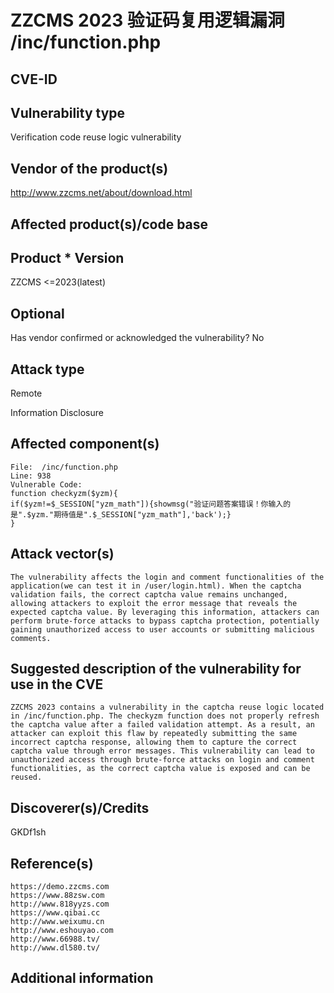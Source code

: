 # ZZCMS 2023 验证码复用逻辑漏洞 /inc/function.php

## CVE-ID



## Vulnerability type 

Verification code reuse logic vulnerability

## Vendor of the product(s) 

http://www.zzcms.net/about/download.html
## Affected product(s)/code base 

## Product	* Version	

ZZCMS
<=2023(latest)

## Optional

Has vendor confirmed or acknowledged the vulnerability? No

## Attack type 

Remote

Information Disclosure

## Affected component(s)

```
File:  /inc/function.php
Line: 938
Vulnerable Code:
function checkyzm($yzm){
if($yzm!=$_SESSION["yzm_math"]){showmsg("验证问题答案错误！你输入的是".$yzm."期待值是".$_SESSION["yzm_math"],'back');}
}
```



## Attack vector(s)

```
The vulnerability affects the login and comment functionalities of the application(we can test it in /user/login.html). When the captcha validation fails, the correct captcha value remains unchanged, allowing attackers to exploit the error message that reveals the expected captcha value. By leveraging this information, attackers can perform brute-force attacks to bypass captcha protection, potentially gaining unauthorized access to user accounts or submitting malicious comments.

```



## Suggested description of the vulnerability for use in the CVE

```
ZZCMS 2023 contains a vulnerability in the captcha reuse logic located in /inc/function.php. The checkyzm function does not properly refresh the captcha value after a failed validation attempt. As a result, an attacker can exploit this flaw by repeatedly submitting the same incorrect captcha response, allowing them to capture the correct captcha value through error messages. This vulnerability can lead to unauthorized access through brute-force attacks on login and comment functionalities, as the correct captcha value is exposed and can be reused.
```



## Discoverer(s)/Credits 

GKDf1sh



## Reference(s) 

```
https://demo.zzcms.com
https://www.88zsw.com
http://www.818yyzs.com
https://www.qibai.cc
http://www.weixumu.cn
http://www.eshouyao.com
http://www.66988.tv/
http://www.dl580.tv/
```



## Additional information

```python

```

